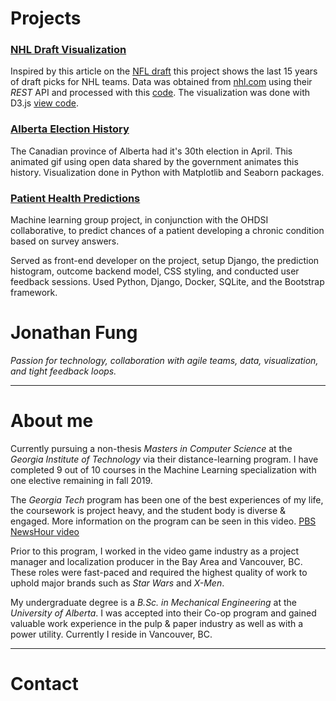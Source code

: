 # Projects
### [NHL Draft Visualization](hockey-draft-viz) 
Inspired by this article on the [NFL draft](https://www.news.gatech.edu/2017/04/19/interactive-visualization-illustrates-uncertainty-nfl-draft) 
this project shows the last 15 years of draft picks for NHL teams.  Data was obtained from
[nhl.com](https://www.nhl.com/) using their _REST_ API and processed with this [code](https://github.com/JonathanFung13/nhl_fantasy).
The visualization was done with D3.js [view code](https://github.com/JonathanFung13/hockey-draft-viz).

### [Alberta Election History](missing)
The Canadian province of Alberta had it's 30th election in April.  This animated gif using open data shared by the
government animates this history.  Visualization done in Python with Matplotlib and Seaborn packages.  

### [Patient Health Predictions](https://cs6440-f18-prj14.apps.hdap.gatech.edu/)
Machine learning group project, in conjunction with the OHDSI collaborative, to predict chances of a patient developing 
a chronic condition based on survey answers.

Served as front-end developer on the project, setup Django, the prediction histogram, outcome backend model, 
CSS styling, and conducted user feedback sessions.  Used Python, Django, Docker, SQLite, and the Bootstrap framework.  

# Jonathan Fung
_Passion for technology, collaboration with agile teams, data, visualization, and tight feedback loops._

---

# About me
Currently pursuing a non-thesis _Masters in Computer Science_ at the _Georgia Institute of Technology_ via their 
distance-learning program.  I have completed 9 out of 10 courses in the Machine Learning specialization with one 
elective remaining in fall 2019.

The _Georgia Tech_ program has been one of the best experiences of my life, the coursework is project heavy, and the 
student body is diverse & engaged.  More information on the program can be seen in this 
video. [PBS NewsHour video](https://youtu.be/6xNpquytdzw)

Prior to this program, I worked in the video game industry as a project manager and localization producer in the 
Bay Area and Vancouver, BC.  These roles were fast-paced and required the highest quality of work to uphold major 
brands such as _Star Wars_ and _X-Men_.

My undergraduate degree is a _B.Sc. in Mechanical Engineering_ at the _University of Alberta_.  I was accepted into their
Co-op program and gained valuable work experience in the pulp & paper industry as well as with a power utility.  Currently
I reside in Vancouver, BC. 


---

# Contact
